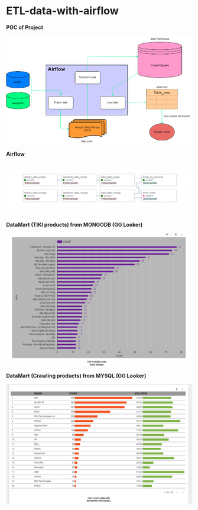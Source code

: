 # ETL-data-with-airflow

**POC of Project**

![img.png](img.png)

**Airflow**

![img_3.png](img_3.png)

**DataMart (TIKI products) from MONGODB (GG Looker)**

![img_1.png](img_1.png)

**DataMart (Crawling products) from MYSQL (GG Looker)**

![img_2.png](img_2.png)